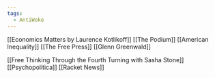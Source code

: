 ```yaml
---
tags:
  - AntiWoke
---
```


[[Economics Matters by Laurence Kotlikoff]]
[[The Podium]]
[[American Inequality]]
[[The Free Press]]
[[Glenn Greenwald]]

[[Free Thinking Through the Fourth Turning with Sasha Stone]]
[[Psychopolitica]]
[[Racket News]]
